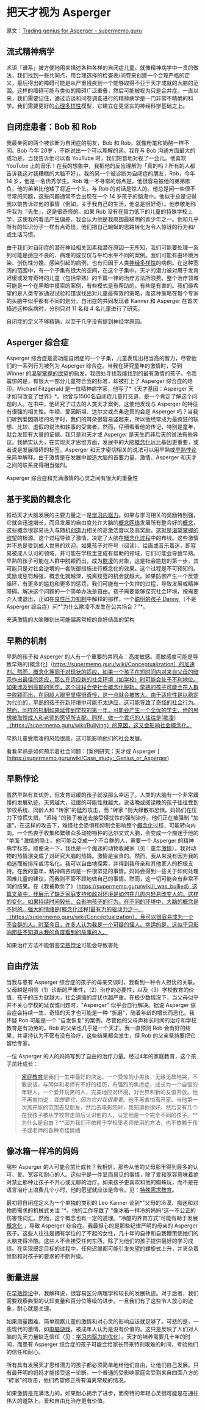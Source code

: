 # 把天才视为 Asperger

原文：[Trading genius for Asperger - supermemo.guru](https://supermemo.guru/wiki/Trading_genius_for_Asperger)

## 流式精神病学

术语「谱系」被方便地用来描述各种各样的自闭症儿童。就像精神病学中一贯的做法，我们找到一些共同点，用合理选择的检查表/问卷来创建一个合理严格的定义，最后得出的障碍可能是从严重残疾到一个能够取得不亚于天才成就的大脑的范围。这样的障碍可能与类似的障碍广泛重叠，然后可能被视为只是合并症。一直以来，我们需要记住，通过访谈和问卷调查进行的精神病学是一门非常不精确的科学。我们需要更好的[心理多样性](https://supermemo.guru/wiki/Neurodiversity)模型，它建立在更坚实的神经科学基础之上。

## 自闭症患者：Bob 和 Rob

我最亲密的两个被诊断为自闭症的朋友，Bob 和 Rob，就像粉笔和奶酪一样不同。Bob 今年 20岁 ，不能说出一个可以理解的词。我在与 Bob 沟通方面最大的成功是，当我告诉他可以看 YouTube 时，我们短暂地对视了一会儿。他喜欢 YouTube 上的音乐！在我的想象中，我把他的反应理解为「真的吗？所有的人都告诉我这对我糟糕的大脑不好」。我的另一个被诊断为自闭症的朋友，Rob，今年 14 岁，他是一名优秀学生。Rob 唯一不寻常的弱点是，他很容易被他的弟弟欺负，他的弟弟比他矮了将近一个头。与 Rob 的对话是惊人的。他总是问一些很不寻常的问题，这些问题通常不会出现在一个 14 岁孩子的脑海中。他似乎总是记得我以前告诉过他的事情（例如，关于我自己的生活，他总是很好奇）。他恭敬地称呼我为「先生」，这是很奇怪的。如果 Rob 没有在智力低下的儿童的特殊学校上学，这使我的看法产生偏差，我会认为他是我周围最聪明的青少年之一。他和几乎所有的知识分子一样有点奇怪，他们把自己蜿蜒的思路转化为令人惊讶的行为和/或生活习惯。

由于我们对自闭症的潜在神经相关因素和潜在原因一无所知，我们可能要处理一系列可能是适应不良的、病理的或仅仅与平均水平不同的案例。我们可能有由环境污染、创伤性分娩、感染引起的病例，也有归因于人类[神经多样性](https://supermemo.guru/wiki/Neurodiversity)的病例。在这种宽阔的范围中，有一个子集有很大的空间，在这个子集中，天才的潜力被对用于发育迟缓或发育奇特的儿童（包括早熟）的千篇一律的治疗方法所浪费。整个治疗领域可能是一个在黑暗中摸索的案例，有些模式是有帮助的，有些是有害的。我们最希望的是人类专家通过试验和错误找出对儿童最有效的策略，而这种策略在每个专家的头脑中似乎都有不同的划分。自闭症的共同发现者 Kanner 和 Asperger 在首次描述这种疾病时，分别只对 11 名和 4 名儿童进行了研究。

自闭症的定义不够精确，以至于几乎没有提到神经学原因。

## Asperger 综合症

Asperger 综合症是高功能自闭症的一个子集，儿童表现出相当高的智力，尽管他们的一系列行为被列为 Asperger 综合症。当我在研究童年的激情时，受到 Winner 的[渴望掌握的欲望](https://supermemo.guru/wiki/Rage_to_master)的启发，我四处寻找我能找到的最有激情的孩子。令我震惊的是，有很大一部分儿童符合我的标准，却被打上了 Asperger 综合症的烙印。Michael Fitzgerald 是一位精神病学家，他写了*《天才基因：Asperger 天才如何改变了世界》*。他曾与1500名自闭症儿童打交道，是一个肯定了解这个问题的人。在书中，他研究了过去的人类天才案例，这使他发现与 Asperger 的特征有很强的相关性。牛顿、爱因斯坦、达尔文或杰弗逊真的会是 Asperger 吗？当我们听到爱因斯坦的名字时，我们的耳朵很容易竖起来，所以他经常成为最疯狂的联想、比较、虚假的说法和轶事的受害者。然而，仔细看看他的传记，特别是童年，就会发现有大量的证据。我只是对天才或 Asperger 是天生而非后天的说法有些异议。我确实认为，在实现天才思维方面，发展中的大脑[概念化](https://supermemo.guru/wiki/Conceptualization)远比基因更重要，或者说是发展障碍的标签。Asperger 和天才密切相关的说法可以用早熟或[早熟悖论](https://supermemo.guru/wiki/Precocity_paradox)来简单解释。由于激情是在发展中塑造大脑的首要力量，激情、Asperger 和天才之间的联系变得相当强烈。

Asperger 综合症和充满激情的心灵之间有很大的重叠性

## 基于奖励的概念化

推动天才大脑发展的主要力量之一是[学习内驱力](https://supermemo.guru/wiki/Learn_drive)。如果与学习相关的奖励特别强，它就会迅速增长，而且发展的自由度允许大脑的[概念网络](https://supermemo.guru/wiki/Concept_network)发展所有整合好的[概念](https://supermemo.guru/wiki/Concept)，这些概念很容易进入与随机[创造力](https://supermemo.guru/wiki/Creativity)相关的高激活度以及高奖励。这就是[渴望掌握的欲望](https://supermemo.guru/wiki/Rage_to_master)的根源。这个过程导致了激情，决定了大脑在[概念化过程](https://supermemo.guru/wiki/Conceptualization)中的布线。这些激情并不总是受到成人世界的欢迎。如果孩子对符号（阅读）、绘画或音乐着迷，即容易被成人认可的领域，并可能在学校里变成有帮助的领域，它们可能会导致早熟。早熟的孩子可能在人群中脱颖而出，成为[欺凌](https://supermemo.guru/wiki/Bullying)的对象，这是社会尴尬的第一步，其可能只是对社会逆境的一套防御措施进行概念化的效果。这个过程是不可预知的。奖励或惩罚越强，概念化就越深，脱离规范的机会就越大。如果防御产生一个反馈循环，有更多的尴尬和更多的惩罚，我们可能有一个失控的过程，导致发展或精神障碍。解决这个问题的一个简单办法是自由。孩子需要能够探究社会环境，按需要介入或退出，正如在[良性压力机制](https://supermemo.guru/wiki/Mechanics_of_eustress)中解释的那样。一个[聪明的孩子 Danny ](https://www.facebook.com/BillMcdadPhotography/posts/10157349296435780)（不是 Asperger 综合症）问*"为什么欺凌不发生在公共场合？"*。

充满激情的大脑雕刻出可能偏离常规的良好结晶的架构

## 早熟的机制

早熟的孩子和 Asperger 的人有一个重要的共同点：高度敏感。高敏感度可能是导致早熟的[概念化]（https://supermemo.guru/wiki/Conceptualization）的加速剂。然而，概念化等同于对现状的适应，如果一个孩子在短时间内对来自父母的暗示作出最佳的适应，那么在适应新的社会环境（如学校）时可能会处于不利地位。如果涉及到高额的惩罚，这个过程会使社会概念化脱轨。早熟的孩子可能会在人群中脱颖而出，在同龄人眼里显得很奇怪，这一点就会被放大。由于适应性是以稳定为代价的，早熟的孩子在新环境中可能不太适应，这可能导致了奇怪的社会行为。然而，同样的机制如果延伸到学校的第一年，可能会产生一个全优的学生，他的思想被取悦成人和老师的愿望所支配。同样，做一个乖巧的人往往是[欺凌]（https://supermemo.guru/wiki/Bullying）的原因，这又会影响社会概念化。

早熟儿童受欺凌的风险很高，这可能影响他们的社会发展。

看看早熟是如何预示着社会问题：[案例研究：天才或 Asperger ] (https://supermemo.guru/wiki/Case_study:_Genius_or_Asperger)

## 早熟悖论

虽然早熟有其优势，但发育迟缓的孩子就没那么幸运了。人类的大脑有一个非常缓慢的发展轨迹。天资越大，迟缓的可能性就越大。说话晚或阅读晚的孩子往往受到学校系统、同龄人和 "砖家”的猛烈攻击，而 "砖家 "则大肆散布恐惧。妈妈们在压力下惊慌失措，"迟钝 "的孩子被送去接受侵扰性的强制治疗。他们正在被强制 "加速"。在这样的攻击下，难怪社会恐惧和抑制会影响整个[概念化](https://supermemo.guru/wiki/Conceptualization)过程，可能转向内向。一个热衷于收集和繁殖众多动物物种的达尔文式大脑，会变成一个痴迷于他的 "单面 "激情的隐士。他可能会变成一个不合群的人，需要一个 Asperger 的精神病学标签。顺便说一下，我也是一个痴迷的动物收藏家（见：[童年激情](https://supermemo.guru/wiki/Childhood_passions)）。我对动物的热情演变成了对研究大脑的热情。激情是宝贵的。然而，我从来没有因为我的痴迷而被排斥或污名化。我可以自由地探索，并得到我母亲和其他家人的积极支持。在我的童年，精神病咨询是一件很罕见的事情。妈妈会得到一些关于如何处理困难儿童的建议，而我则不管不顾地做自己的事情。然而，这一切可能会有非常不同的结果。在《我被欺负了》（https://supermemo.guru/wiki/I_was_bullied）这篇文章中，我展示了缺乏家庭支持和敌对环境是如何在几周内轻易改变人的。这样的变化，如果持续时间较长，会影响孩子的行为。在不同的环境中，大脑的概念是不同的。强大的情绪是[概念化过程]最有力的驱动力之一。（https://supermemo.guru/wiki/Conceptualization）。我可以很容易成为一个不合群的人。时至今日，许多人认为我是一个可疑的怪人。幸运的是，这似乎只影响那些不知道从我的角度看到的故事的人。

如果治疗方法不能借鉴[早熟悖论](https://supermemo.guru/wiki/Precocity_paradox)可能会导致害处

## 自由疗法

当我与患有 Asperger 综合症的孩子的母亲交谈时，我看到一种令人担忧的关联。父母越是相信（1）诊断的严重性，（2）治疗的必要性，以及（3）学校教育的价值，孩子的压力就越大，社会退缩的症状也越严重。在极少数情况下，当父母似乎并不关心学校的延误或问题时，"Asperger" 似乎会自行解决。据说 Asperger 综合症会持续一生，奇怪的天才也可能是一种 "折磨"，随着年龄的增长而恶化。我怀疑 Rob 可能是一个 "自发恢复"的案例，尽管他的父母声称长时间的治疗和学校教育是有功劳的。Rob 的父亲也几乎是一个天才。我一直预测 Rob 会有好的结果，并坚持认为不管有没有治疗，这些结果都会发生，但 Rob 的父亲坚持要把它留给专家。

一位 Asperger 的人的妈妈写到了自由的治疗力量。经过4年的家庭教育，这个孩子茁壮成长：

> [家庭教育](https://supermemo.guru/wiki/Homeschooling)是我们一生中最好的决定。一个受惊的小男孩，无缘无故地哭，不敢说话，与同伴和老师有不好的经历，有强烈的焦虑症，成长为一个自信的年轻人，一个爱开玩笑的人，完美地应对环境，对世界和新的友谊开放。他不再害怕说：*我想要它，因为它对我很重要*。他不再害怕离开家。当他第一次离开家的范围去见朋友，然后去电影院时，我知道他很好。然后又有几个在我孩子被从学校带走前后认识他的人，认定他是一个完全不同的孩子。**为什么是自由？**因为我们不依赖于学校里老师使用的方法，也不依赖于孩子或老师的各种奇怪情绪

## 像冰箱一样冷的妈妈

哪些 Asperger 的人可能会茁壮成长？我相信，那些从他的父母那里得到最多的认可、爱、宽容和耐心的人。这似乎是一件显而易见的事情，除了爱和宽容意味着绝对禁止那种让孩子不开心或无聊的治疗。如果孩子更喜欢和他的蜘蛛玩，而不是在语言治疗上浪费几个小时，他的愿望就应该是命令。见：[特殊需求教育](https://supermemo.guru/wiki/Special_needs_education)。

最初将自闭症定义为一个单独的类别的 Leo Kanner 谈到*"父母的冷漠、痴迷和对物质需求的机械式关注 "*。他的工作导致了 "像冰箱一样冷的妈妈"这一不公正的伤害性词汇。然而，这个概念也有一定的道理。“冷酷的养育方式”可能有助于发展[概念化](https://supermemo.guru/wiki/conceptualization) ，导致 Asperger 综合症。我最担心的是那些纪律严明的母亲的 Asperger 孩子。这些人往往是拥有学位的了不起的女性，几十年的自律和自我鞭策使她们的大脑变得冷酷。这些人不会接受任何东西，除了为他们的孩子提供最好的学习成绩。在实现既定目标的过程中，任何迟缓都可能引发失望的螺旋式上升，并夹杂着愤怒和对孩子的要求的不断升级。

## 衡量进展

在[早熟悖论](https://supermemo.guru/wiki/Precocity_paradox)中，我解释说，很容易区分病理学和较长的发展轨迹。对于后者，我们需要观察典型的认知变量和百分位等级的进步。一旦我们有了这些令人放心的迹象，耐心就是关键。

如果测量困难，简单观察儿童的激情和对心灵的影响应该就足够了。可悲的是，一些现代的激情，如[电脑游戏](https://supermemo.guru/wiki/Gaming_disorder)，被成年人认为是没有价值的。这只是反映了人们对人脑的先天力量缺乏信任（见：[学习内驱力的优化](https://supermemo.guru/wiki/Optimality_of_the_learn_drive)）。天才的培养需要几十年的时间，而患有 Asperger 综合症的孩子可能会给家长带来特别艰难的时间，考验他们的信任和耐心。

所有具有发展天才思维潜力的孩子都必须简单地给他们自由，让他们自己发展。只有最开明的妈妈才能接受这一论断。一个普通的受影响家庭会受到来自四面八方的 "砖家"的攻击，他们希望修正所有偏离常规的情况。

如果激情是充满活力的，如果耐心揭示了进步，而奇特的年轻心灵很可能是在通往伟大的道路上。爱和自由比治疗更有价值。